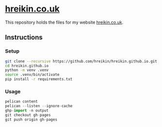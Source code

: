 # [hreikin.co.uk](https://hreikin.co.uk)

This repository holds the files for my website [hreikin.co.uk](https://hreikin.co.uk).

## Instructions

### Setup

```sh
git clone --recursive https://github.com/hreikin/hreikin.github.io.git
cd hreikin.github.io
python -m venv .venv
source .venv/bin/activate
pip install -r requirements.txt
```

### Usage

```python
pelican content
pelican --listen --ignore-cache
ghp-import -n output
git checkout gh-pages
git push origin gh-pages
```